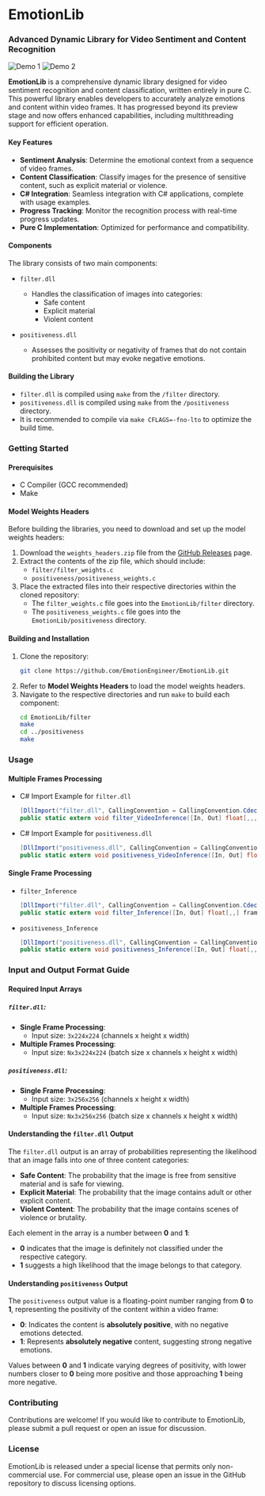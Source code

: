 # EmotionLib
### Advanced Dynamic Library for Video Sentiment and Content Recognition

![Demo 1](https://raw.githubusercontent.com/EmotionEngineer/EmotionLib/master/Demo/1.png)
![Demo 2](https://raw.githubusercontent.com/EmotionEngineer/EmotionLib/master/Demo/2.png)

**EmotionLib** is a comprehensive dynamic library designed for video sentiment recognition and content classification, written entirely in pure C. This powerful library enables developers to accurately analyze emotions and content within video frames. It has progressed beyond its preview stage and now offers enhanced capabilities, including multithreading support for efficient operation.

#### Key Features

- **Sentiment Analysis**: Determine the emotional context from a sequence of video frames.
- **Content Classification**: Classify images for the presence of sensitive content, such as explicit material or violence.
- **C# Integration**: Seamless integration with C# applications, complete with usage examples.
- **Progress Tracking**: Monitor the recognition process with real-time progress updates.
- **Pure C Implementation**: Optimized for performance and compatibility.

#### Components

The library consists of two main components:

- `filter.dll`
  - Handles the classification of images into categories:
    - Safe content
    - Explicit material
    - Violent content

- `positiveness.dll`
  - Assesses the positivity or negativity of frames that do not contain prohibited content but may evoke negative emotions.

#### Building the Library

- `filter.dll` is compiled using `make` from the `/filter` directory.
- `positiveness.dll` is compiled using `make` from the `/positiveness` directory.
- It is recommended to compile via `make CFLAGS=-fno-lto` to optimize the build time.

### Getting Started

#### Prerequisites
- C Compiler (GCC recommended)
- Make

#### Model Weights Headers

Before building the libraries, you need to download and set up the model weights headers:

1. Download the `weights_headers.zip` file from the [GitHub Releases](https://github.com/EmotionEngineer/EmotionLib/releases) page.
2. Extract the contents of the zip file, which should include:
   - `filter/filter_weights.c`
   - `positiveness/positiveness_weights.c`
3. Place the extracted files into their respective directories within the cloned repository:
   - The `filter_weights.c` file goes into the `EmotionLib/filter` directory.
   - The `positiveness_weights.c` file goes into the `EmotionLib/positiveness` directory.

#### Building and Installation
1. Clone the repository:
   ```bash
   git clone https://github.com/EmotionEngineer/EmotionLib.git
   ```
2. Refer to **Model Weights Headers** to load the model weights headers.
3. Navigate to the respective directories and run `make` to build each component:
   ```bash
   cd EmotionLib/filter
   make
   cd ../positiveness
   make
   ```

### Usage

#### Multiple Frames Processing

- C# Import Example for `filter.dll`
  ```csharp
  [DllImport("filter.dll", CallingConvention = CallingConvention.Cdecl)]
  public static extern void filter_VideoInference([In, Out] float[,,,] frames, int num_frames, [In, Out] float[,] results, IntPtr progress);
  ```

- C# Import Example for `positiveness.dll`
  ```csharp
  [DllImport("positiveness.dll", CallingConvention = CallingConvention.Cdecl)]
  public static extern void positiveness_VideoInference([In, Out] float[,,,] frames, int num_frames, [In, Out] float[,] results, IntPtr progress);
  ```

#### Single Frame Processing

- `filter_Inference`
  ```csharp
  [DllImport("filter.dll", CallingConvention = CallingConvention.Cdecl)]
  public static extern void filter_Inference([In, Out] float[,,] frame, [In, Out] float[] result);
  ```

- `positiveness_Inference`
  ```csharp
  [DllImport("positiveness.dll", CallingConvention = CallingConvention.Cdecl)]
  public static extern void positiveness_Inference([In, Out] float[,,] frame, [In, Out] float[] result);
  ```

### Input and Output Format Guide

#### Required Input Arrays

##### `filter.dll`:
- **Single Frame Processing**: 
  - Input size: `3x224x224` (channels x height x width)
- **Multiple Frames Processing**: 
  - Input size: `Nx3x224x224` (batch size x channels x height x width)

##### `positiveness.dll`:
- **Single Frame Processing**: 
  - Input size: `3x256x256` (channels x height x width)
- **Multiple Frames Processing**: 
  - Input size: `Nx3x256x256` (batch size x channels x height x width)

#### Understanding the `filter.dll` Output

The `filter.dll` output is an array of probabilities representing the likelihood that an image falls into one of three content categories:
- **Safe Content**: The probability that the image is free from sensitive material and is safe for viewing.
- **Explicit Material**: The probability that the image contains adult or other explicit content.
- **Violent Content**: The probability that the image contains scenes of violence or brutality.

Each element in the array is a number between **0** and **1**:
- **0** indicates that the image is definitely not classified under the respective category.
- **1** suggests a high likelihood that the image belongs to that category.

#### Understanding `positiveness` Output

The `positiveness` output value is a floating-point number ranging from **0** to **1**, representing the positivity of the content within a video frame:
- **0**: Indicates the content is **absolutely positive**, with no negative emotions detected.
- **1**: Represents **absolutely negative** content, suggesting strong negative emotions.

Values between **0** and **1** indicate varying degrees of positivity, with lower numbers closer to **0** being more positive and those approaching **1** being more negative.

### Contributing

Contributions are welcome! If you would like to contribute to EmotionLib, please submit a pull request or open an issue for discussion.

### License

EmotionLib is released under a special license that permits only non-commercial use. For commercial use, please open an issue in the GitHub repository to discuss licensing options.
